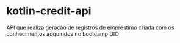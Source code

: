 # kotlin-credit-api
API que realiza geração de registros de empréstimo criada com os conhecimentos adquiridos no bootcamp DIO
